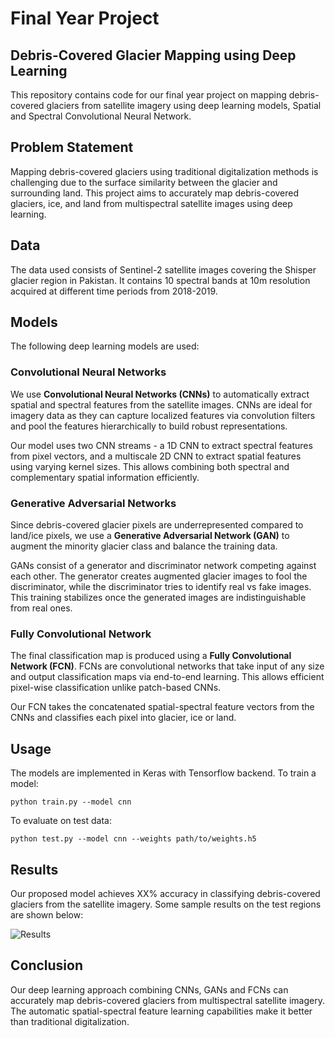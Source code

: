 # Final Year Project 
## Debris-Covered Glacier Mapping using Deep Learning

This repository contains code for our final year project on mapping debris-covered glaciers from satellite imagery using deep learning models, Spatial and Spectral Convolutional Neural Network.

## Problem Statement

Mapping debris-covered glaciers using traditional digitalization methods is challenging due to the surface similarity between the glacier and surrounding land. This project aims to accurately map debris-covered glaciers, ice, and land from multispectral satellite images using deep learning. 

## Data

The data used consists of Sentinel-2 satellite images covering the Shisper glacier region in Pakistan. It contains 10 spectral bands at 10m resolution acquired at different time periods from 2018-2019.

## Models

The following deep learning models are used:

### Convolutional Neural Networks

We use **Convolutional Neural Networks (CNNs)** to automatically extract spatial and spectral features from the satellite images. CNNs are ideal for imagery data as they can capture localized features via convolution filters and pool the features hierarchically to build robust representations.

Our model uses two CNN streams - a 1D CNN to extract spectral features from pixel vectors, and a multiscale 2D CNN to extract spatial features using varying kernel sizes. This allows combining both spectral and complementary spatial information efficiently.

### Generative Adversarial Networks

Since debris-covered glacier pixels are underrepresented compared to land/ice pixels, we use a **Generative Adversarial Network (GAN)** to augment the minority glacier class and balance the training data. 

GANs consist of a generator and discriminator network competing against each other. The generator creates augmented glacier images to fool the discriminator, while the discriminator tries to identify real vs fake images. This training stabilizes once the generated images are indistinguishable from real ones.

### Fully Convolutional Network

The final classification map is produced using a **Fully Convolutional Network (FCN)**. FCNs are convolutional networks that take input of any size and output classification maps via end-to-end learning. This allows efficient pixel-wise classification unlike patch-based CNNs.

Our FCN takes the concatenated spatial-spectral feature vectors from the CNNs and classifies each pixel into glacier, ice or land.

## Usage

The models are implemented in Keras with Tensorflow backend. To train a model:

```
python train.py --model cnn
```

To evaluate on test data:

```
python test.py --model cnn --weights path/to/weights.h5 
```

## Results

Our proposed model achieves XX% accuracy in classifying debris-covered glaciers from the satellite imagery. Some sample results on the test regions are shown below:

![Results]()

## Conclusion

Our deep learning approach combining CNNs, GANs and FCNs can accurately map debris-covered glaciers from multispectral satellite imagery. The automatic spatial-spectral feature learning capabilities make it better than traditional digitalization.
